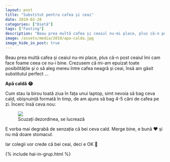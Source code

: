 ```yaml
---
layout: post
title: "Substitut pentru cafea și ceai"
date: 2019-02-28
categories: ["Dietă"]
tags: ["Fasting"]
description: "Beau prea multă cafea și ceaiul nu-mi place, plus că-n post ceaiul îmi cam face foame ceea ce nu-i bine. Crezusem că mi-am epuizat toate posibilitățile și o să aleg mereu între cafea neagră și ceai, însă am găsit substitutul perfect ..."
image: /assets/media/2019/apa-calda.jpg
image_hide_in_post: true
---
```


<p class="intro"><span class="dropcap">B</span>eau prea multă cafea și ceaiul nu-mi place, plus că-n post ceaiul îmi cam face foame ceea ce nu-i bine. Crezusem că mi-am epuizat toate posibilitățile și o să aleg mereu între cafea neagră și ceai, însă am găsit substitutul perfect ...</p>

<p class="intro"><b>Apă caldă 😂</b></p>

Cum stau la birou toată ziua în fața unui laptop, simt nevoia să bag ceva cald, obișnuință formată în timp, de am ajuns să bag 4-5 căni de cafea pe zi. Încerc însă ceva nou:

<figure>
  <img src="{{ site.url }}{{ site.baseurl }}/assets/media/2019/apa-calda.jpg" />
  <figcaption>
    Scuzați dezordinea, se lucrează
  </figcaption>
</figure>

E vorba mai degrabă de senzația că bei ceva cald. Merge bine, e bună ❤️ și nu mă doare stomacul.

Iar colegii vor crede că bei ceai, deci e OK 🙂

{% include hai-in-grup.html %}
